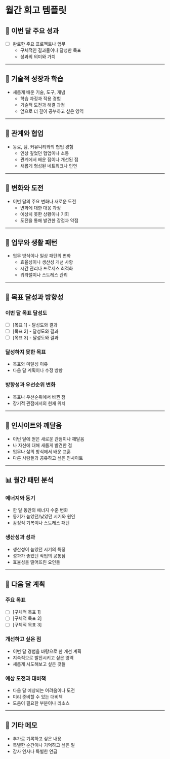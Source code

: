 # 월간 회고 템플릿

## 📅 이번 달 주요 성과

- [ ] 완료한 주요 프로젝트나 업무
  - 구체적인 결과물이나 달성한 목표
  - 성과의 의미와 가치

---

## 💪 기술적 성장과 학습

- 새롭게 배운 기술, 도구, 개념
  - 학습 과정과 적용 경험
  - 기술적 도전과 해결 과정
  - 앞으로 더 깊이 공부하고 싶은 영역

---

## 🤝 관계와 협업

- 동료, 팀, 커뮤니티와의 협업 경험
  - 인상 깊었던 협업이나 소통
  - 관계에서 배운 점이나 개선된 점
  - 새롭게 형성된 네트워크나 인연

---

## 🌊 변화와 도전

- 이번 달의 주요 변화나 새로운 도전
  - 변화에 대한 대응 과정
  - 예상치 못한 상황이나 기회
  - 도전을 통해 발견한 강점과 약점

---

## 🔄 업무와 생활 패턴

- 업무 방식이나 일상 패턴의 변화
  - 효율성이나 생산성 개선 사항
  - 시간 관리나 프로세스 최적화
  - 워라밸이나 스트레스 관리

---

## 🎯 목표 달성과 방향성

### 이번 달 목표 달성도
- [ ] [목표 1] - 달성도와 결과
- [ ] [목표 2] - 달성도와 결과
- [ ] [목표 3] - 달성도와 결과

### 달성하지 못한 목표
- 목표와 미달성 이유
- 다음 달 계획이나 수정 방향

### 방향성과 우선순위 변화
- 목표나 우선순위에서 바뀐 점
- 장기적 관점에서의 현재 위치

---

## 💭 인사이트와 깨달음

- 이번 달에 얻은 새로운 관점이나 깨달음
- 나 자신에 대해 새롭게 발견한 점
- 업무나 삶의 방식에서 배운 교훈
- 다른 사람들과 공유하고 싶은 인사이트

---

## 📊 월간 패턴 분석

### 에너지와 동기
- 한 달 동안의 에너지 수준 변화
- 동기가 높았던/낮았던 시기와 원인
- 감정적 기복이나 스트레스 패턴

### 생산성과 성과
- 생산성이 높았던 시기의 특징
- 성과가 좋았던 작업의 공통점
- 효율성을 떨어뜨린 요인들

---

## 🔮 다음 달 계획

### 주요 목표
- [ ] [구체적 목표 1]
- [ ] [구체적 목표 2]
- [ ] [구체적 목표 3]

### 개선하고 싶은 점
- 이번 달 경험을 바탕으로 한 개선 계획
- 지속적으로 발전시키고 싶은 영역
- 새롭게 시도해보고 싶은 것들

### 예상 도전과 대비책
- 다음 달 예상되는 어려움이나 도전
- 미리 준비할 수 있는 대비책
- 도움이 필요한 부분이나 리소스

---

## 📝 기타 메모

- 추가로 기록하고 싶은 내용
- 특별한 순간이나 기억하고 싶은 일
- 감사 인사나 특별한 언급